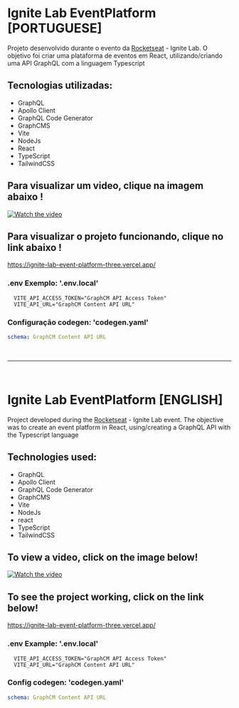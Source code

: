# Ignite Lab EventPlatform [PORTUGUESE]
Projeto desenvolvido durante o evento da <a href="https://www.rocketseat.com.br/"> Rocketseat</a> - Ignite Lab. O objetivo foi criar uma plataforma de eventos em React, utilizando/criando uma API GraphQL com a linguagem Typescript

## Tecnologias utilizadas: 

- GraphQL
- Apollo Client
- GraphQL Code Generator
- GraphCMS
- Vite
- NodeJs
- React
- TypeScript
- TailwindCSS

## Para visualizar um video, clique na imagem abaixo !

[![Watch the video](https://encrypted-tbn0.gstatic.com/images?q=tbn:ANd9GcTvX7XjW8SbO7M8RFY41EYr8WtFq9QouZ7L5A&usqp=CAU)](https://youtu.be/UKU1QrKB_kg)

## Para visualizar o projeto funcionando, clique no link abaixo !

https://ignite-lab-event-platform-three.vercel.app/

### .env Exemplo: '.env.local'
```env
  VITE_API_ACCESS_TOKEN="GraphCM API Access Token"
  VITE_API_URL="GraphCM Content API URL"
```

### Configuração codegen: 'codegen.yaml'
```yaml
schema: GraphCM Content API URL
```
<br/>
<hr/>
<br/>

# Ignite Lab EventPlatform [ENGLISH]
Project developed during the <a href="https://www.rocketseat.com.br/"> Rocketseat</a> - Ignite Lab event. The objective was to create an event platform in React, using/creating a GraphQL API with the Typescript language

## Technologies used:

- GraphQL
- Apollo Client
- GraphQL Code Generator
- GraphCMS
- Vite
- NodeJs
- react
- TypeScript
- TailwindCSS

## To view a video, click on the image below!

[![Watch the video](https://encrypted-tbn0.gstatic.com/images?q=tbn:ANd9GcTvX7XjW8SbO7M8RFY41EYr8WtFq9QouZ7L5A&usqp=CAU)](https://youtu.be/UKU1QrKB_kg)

## To see the project working, click on the link below!

https://ignite-lab-event-platform-three.vercel.app/

### .env Example: '.env.local'
```env
  VITE_API_ACCESS_TOKEN="GraphCM API Access Token"
  VITE_API_URL="GraphCM Content API URL"
```

### Config codegen: 'codegen.yaml'
```yaml
schema: GraphCM Content API URL
```
